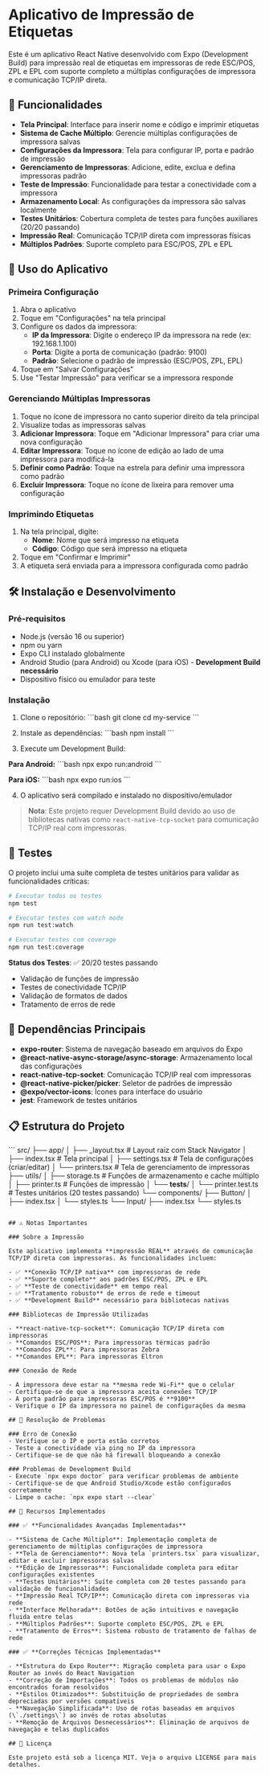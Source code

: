 # Aplicativo de Impressão de Etiquetas

Este é um aplicativo React Native desenvolvido com Expo (Development Build) para impressão real de etiquetas em impressoras de rede ESC/POS, ZPL e EPL com suporte completo a múltiplas configurações de impressora e comunicação TCP/IP direta.

## 🚀 Funcionalidades

- **Tela Principal**: Interface para inserir nome e código e imprimir etiquetas
- **Sistema de Cache Múltiplo**: Gerencie múltiplas configurações de impressora salvas
- **Configurações da Impressora**: Tela para configurar IP, porta e padrão de impressão
- **Gerenciamento de Impressoras**: Adicione, edite, exclua e defina impressoras padrão
- **Teste de Impressão**: Funcionalidade para testar a conectividade com a impressora
- **Armazenamento Local**: As configurações da impressora são salvas localmente
- **Testes Unitários**: Cobertura completa de testes para funções auxiliares (20/20 passando)
- **Impressão Real**: Comunicação TCP/IP direta com impressoras físicas
- **Múltiplos Padrões**: Suporte completo para ESC/POS, ZPL e EPL

## 📱 Uso do Aplicativo

### Primeira Configuração

1. Abra o aplicativo
2. Toque em "Configurações" na tela principal
3. Configure os dados da impressora:
   - **IP da Impressora**: Digite o endereço IP da impressora na rede (ex: 192.168.1.100)
   - **Porta**: Digite a porta de comunicação (padrão: 9100)
   - **Padrão**: Selecione o padrão de impressão (ESC/POS, ZPL, EPL)
4. Toque em "Salvar Configurações"
5. Use "Testar Impressão" para verificar se a impressora responde

### Gerenciando Múltiplas Impressoras

1. Toque no ícone de impressora no canto superior direito da tela principal
2. Visualize todas as impressoras salvas
3. **Adicionar Impressora**: Toque em "Adicionar Impressora" para criar uma nova configuração
4. **Editar Impressora**: Toque no ícone de edição ao lado de uma impressora para modificá-la
5. **Definir como Padrão**: Toque na estrela para definir uma impressora como padrão
6. **Excluir Impressora**: Toque no ícone de lixeira para remover uma configuração

### Imprimindo Etiquetas

1. Na tela principal, digite:
   - **Nome**: Nome que será impresso na etiqueta
   - **Código**: Código que será impresso na etiqueta
2. Toque em "Confirmar e Imprimir"
3. A etiqueta será enviada para a impressora configurada como padrão

## 🛠️ Instalação e Desenvolvimento

### Pré-requisitos

- Node.js (versão 16 ou superior)
- npm ou yarn
- Expo CLI instalado globalmente
- Android Studio (para Android) ou Xcode (para iOS) - **Development Build necessário**
- Dispositivo físico ou emulador para teste

### Instalação

1. Clone o repositório:
\`\`\`bash
git clone <url-do-repositorio>
cd my-service
\`\`\`

2. Instale as dependências:
\`\`\`bash
npm install
\`\`\`

3. Execute um Development Build:

**Para Android:**
\`\`\`bash
npx expo run:android
\`\`\`

**Para iOS:**
\`\`\`bash
npx expo run:ios
\`\`\`

4. O aplicativo será compilado e instalado no dispositivo/emulador

> **Nota**: Este projeto requer Development Build devido ao uso de bibliotecas nativas como `react-native-tcp-socket` para comunicação TCP/IP real com impressoras.

## 🧪 Testes

O projeto inclui uma suíte completa de testes unitários para validar as funcionalidades críticas:

```bash
# Executar todos os testes
npm test

# Executar testes com watch mode
npm run test:watch

# Executar testes com coverage
npm run test:coverage
```

**Status dos Testes**: ✅ 20/20 testes passando
- Validação de funções de impressão
- Testes de conectividade TCP/IP
- Validação de formatos de dados
- Tratamento de erros de rede

## 🔧 Dependências Principais

- **expo-router**: Sistema de navegação baseado em arquivos do Expo
- **@react-native-async-storage/async-storage**: Armazenamento local das configurações
- **react-native-tcp-socket**: Comunicação TCP/IP real com impressoras
- **@react-native-picker/picker**: Seletor de padrões de impressão
- **@expo/vector-icons**: Ícones para interface do usuário
- **jest**: Framework de testes unitários

## 📋 Estrutura do Projeto

\`\`\`
src/
├── app/
│   ├── _layout.tsx        # Layout raiz com Stack Navigator
│   ├── index.tsx          # Tela principal
│   ├── settings.tsx       # Tela de configurações (criar/editar)
│   └── printers.tsx       # Tela de gerenciamento de impressoras
├── utils/
│   ├── storage.ts         # Funções de armazenamento e cache múltiplo
│   ├── printer.ts         # Funções de impressão
│   └── __tests__/
│       └── printer.test.ts # Testes unitários (20 testes passando)
└── components/
    ├── Button/
    │   ├── index.tsx
    │   └── styles.ts
    └── Input/
        ├── index.tsx
        └── styles.ts
```

## ⚠️ Notas Importantes

### Sobre a Impressão

Este aplicativo implementa **impressão REAL** através de comunicação TCP/IP direta com impressoras. As funcionalidades incluem:

- ✅ **Conexão TCP/IP nativa** com impressoras de rede
- ✅ **Suporte completo** aos padrões ESC/POS, ZPL e EPL  
- ✅ **Teste de conectividade** em tempo real
- ✅ **Tratamento robusto** de erros de rede e timeout
- ✅ **Development Build** necessário para bibliotecas nativas

### Bibliotecas de Impressão Utilizadas

- **react-native-tcp-socket**: Comunicação TCP/IP direta com impressoras
- **Comandos ESC/POS**: Para impressoras térmicas padrão
- **Comandos ZPL**: Para impressoras Zebra
- **Comandos EPL**: Para impressoras Eltron

### Conexão de Rede

- A impressora deve estar na **mesma rede Wi-Fi** que o celular
- Certifique-se de que a impressora aceita conexões TCP/IP
- A porta padrão para impressoras ESC/POS é **9100**
- Verifique o IP da impressora no painel de configurações da mesma

## 🐛 Resolução de Problemas

### Erro de Conexão
- Verifique se o IP e porta estão corretos
- Teste a conectividade via ping no IP da impressora
- Certifique-se de que não há firewall bloqueando a conexão

### Problemas de Development Build
- Execute `npx expo doctor` para verificar problemas de ambiente
- Certifique-se de que Android Studio/Xcode estão configurados corretamente
- Limpe o cache: `npx expo start --clear`

## 🎯 Recursos Implementados

### ✅ **Funcionalidades Avançadas Implementadas**

- **Sistema de Cache Múltiplo**: Implementação completa de gerenciamento de múltiplas configurações de impressora
- **Tela de Gerenciamento**: Nova tela `printers.tsx` para visualizar, editar e excluir impressoras salvas
- **Edição de Impressoras**: Funcionalidade completa para editar configurações existentes
- **Testes Unitários**: Suíte completa com 20 testes passando para validação de funcionalidades
- **Impressão Real TCP/IP**: Comunicação direta com impressoras via rede
- **Interface Melhorada**: Botões de ação intuitivos e navegação fluida entre telas
- **Múltiplos Padrões**: Suporte completo ESC/POS, ZPL e EPL
- **Tratamento de Erros**: Sistema robusto de tratamento de falhas de rede

### ✅ **Correções Técnicas Implementadas**

- **Estrutura do Expo Router**: Migração completa para usar o Expo Router ao invés do React Navigation
- **Correção de Importações**: Todos os problemas de módulos não encontrados foram resolvidos
- **Estilos Otimizados**: Substituição de propriedades de sombra depreciadas por versões compatíveis
- **Navegação Simplificada**: Uso de rotas baseadas em arquivos (\`./settings\`) ao invés de rotas absolutas
- **Remoção de Arquivos Desnecessários**: Eliminação de arquivos de navegação e telas duplicados

## 📄 Licença

Este projeto está sob a licença MIT. Veja o arquivo LICENSE para mais detalhes.
